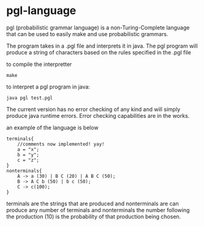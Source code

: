 pgl-language
============
pgl (probabilistic grammar language) is a non-Turing-Complete language that can be used to easily make and 
use probabilistic grammars.

The program takes in a .pgl file and interprets it in java. The pgl program 
will produce a string of characters based on the rules specified in the .pgl file

to compile the interpretter

    make
    
to interpret a pgl program in java:

    java pgl test.pgl

The current version has no error checking of any kind and will simply produce java runtime errors. Error checking
capabilities are in the works.

an example of the language is below


    terminals{
        //comments now implemented! yay!
        a = "x";
        b = "y";
        c = "z";
    }
    nonterminals{
        A -> a (30) | B C (20) | A B C (50);
        B -> A C b (50) | b c (50);
        C -> c(100);
    }


terminals are the strings that are produced and nonterminals are can produce any number of terminals and nonterminals
the number following the production (10) is the probability of that production being chosen.
